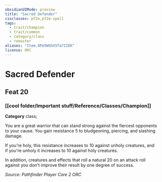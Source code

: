 ```yaml
---
obsidianUIMode: preview
title: "Sacred Defender"
cssclasses: pf2e,pf2e-spell
tags:
  - trait/champion
  - trait/common
  - category/class
  - remaster
aliases: "Item.8Pm5WGhX5Ta7IIEK"
license: ORC
---
```

# Sacred Defender
## Feat 20
### [[cool folder/Important stuff/Reference/Classes/Champion]]

**Category** class; 




You are a great warrior that can stand strong against the fiercest opponents to your cause. You gain resistance 5 to bludgeoning, piercing, and slashing damage.

If you're holy, this resistance increases to 10 against unholy creatures, and if you're unholy it increases to 10 against holy creatures.

In addition, creatures and effects that roll a natural 20 on an attack roll against you don't improve their result by one degree of success.

*Source: Pathfinder Player Core 2*
*ORC*